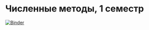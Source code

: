 # Численные методы, 1 семестр

[![Binder](https://mybinder.org/badge_logo.svg)](https://mybinder.org/v2/gh/a2a-lovelace/binder-config/main?urlpath=https%3A%2F%2Fgithub.com%2Fa2a-lovelace%2Fnum-methods%2F)
